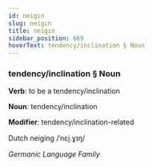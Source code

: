 ```yaml
---
id: neigın
slug: neigın
title: neigın
sidebar_position: 669
hoverText: tendency/inclination § Noun
---
```


### tendency/inclination § Noun

**Verb**: to be a tendency/inclination

**Noun**: tendency/inclination

**Modifier**: tendency/inclination-related

Dutch neiging /ˈnɛi̯.ɣɪŋ/

*Germanic Language Family*